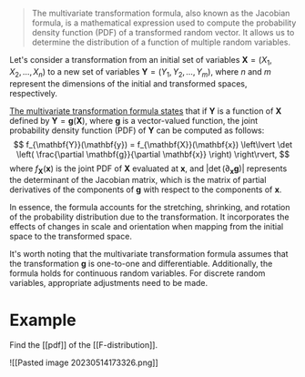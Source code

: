 >The multivariate transformation formula, also known as the Jacobian formula, is a mathematical expression used to compute the probability density function (PDF) of a transformed random vector. It allows us to determine the distribution of a function of multiple random variables.

Let's consider a transformation from an initial set of variables $\mathbf{X} = (X_1, X_2, \ldots, X_n)$ to a new set of variables $\mathbf{Y} = (Y_1, Y_2, \ldots, Y_m)$, where $n$ and $m$ represent the dimensions of the initial and transformed spaces, respectively.

<u>The multivariate transformation formula states</u> that if $\mathbf{Y}$ is a function of $\mathbf{X}$ defined by $\mathbf{Y} = \mathbf{g}(\mathbf{X})$, where $\mathbf{g}$ is a vector-valued function, the joint probability density function (PDF) of $\mathbf{Y}$ can be computed as follows:
$$
f_{\mathbf{Y}}(\mathbf{y}) = f_{\mathbf{X}}(\mathbf{x}) \left\lvert \det \left( \frac{\partial \mathbf{g}}{\partial \mathbf{x}} \right) \right\rvert,
$$
where $f_{\mathbf{X}}(\mathbf{x})$ is the joint PDF of $\mathbf{X}$ evaluated at $\mathbf{x}$, and $| \det \left( \partial_{\mathbf{x}} \mathbf{g} \right) |$ represents the determinant of the Jacobian matrix, which is the matrix of partial derivatives of the components of $\mathbf{g}$ with respect to the components of $\mathbf{x}$.

In essence, the formula accounts for the stretching, shrinking, and rotation of the probability distribution due to the transformation. It incorporates the effects of changes in scale and orientation when mapping from the initial space to the transformed space.

It's worth noting that the multivariate transformation formula assumes that the transformation $\mathbf{g}$ is one-to-one and differentiable. Additionally, the formula holds for continuous random variables. For discrete random variables, appropriate adjustments need to be made.

# Example

Find the [[pdf]] of the [[F-distribution]].

![[Pasted image 20230514173326.png]]
